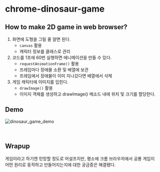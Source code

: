 # chrome-dinosaur-game

## How to make 2D game in web browser?

1. 화면에 도형을 그릴 줄 알면 된다.
    * `canvas` 활용
    * 캐릭터 정보를 클래스로 관리
2. 코드를 1초에 60번 실행하면 에니메이션을 만들 수 있다.
    * `requestAnimationFrame()` 활용
    * 프레임마다 장애물 소환 및 배열에 보관
    * 프레임에서 장애물이 이미 지나갔다면 배열에서 삭제
3. 게임 캐릭터에 이미지를 입힌다.
    * `drawImage()` 활용
    * 이미지 객체를 생성하고 drawImage() 메소드 내에 위치 및 크기를 할당한다.

## Demo
![dinosaur_game_demo](https://user-images.githubusercontent.com/52367973/213620721-72bc2b99-00d3-467f-907b-078f12bb9f2d.gif)



<br/>

## Wrapup

게임이라고 하기엔 민망할 정도로 어설프지만, 평소에 크롬 브라우저에서 공룡 게임이 어떤 원리로 동작하고 만들어지는지에 대한 궁금증은 해결됐다.
